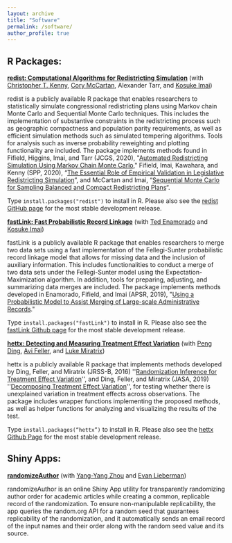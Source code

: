```yaml
---
layout: archive
title: "Software"
permalink: /software/
author_profile: true
---
```


## R Packages:

[**redist: Computational Algorithms for Redistricting Simulation**](http://cran.r-project.org/web/packages/redist/) (with [Christopher T. Kenny](https://scholar.harvard.edu/christopherkenny/home), [Cory McCartan](https://imai.fas.harvard.edu/research/SMCredist.html), Alexander Tarr, and [Kosuke Imai](https://imai.fas.harvard.edu/))

redist is a publicly available R package that enables researchers to statistically simulate congressional redistricting plans using Markov chain Monte Carlo and Sequential Monte Carlo techniques. This includes the implementation of substantive constraints in the redistricting process such as geographic compactness and population parity requirements, as well as efficient simulation methods such as simulated tempering algorithms. Tools for analysis such as inverse probability reweighting and plotting functionality are included. The package implements methods found in Fifield, Higgins, Imai, and Tarr (JCGS, 2020), "[Automated Redistricting Simulation Using Markov Chain Monte Carlo](https://imai.fas.harvard.edu/research/files/redist.pdf)," Fifield, Imai, Kawahara, and Kenny (SPP, 2020), “[The Essential Role of Empirical Validation in Legislative Redistricting Simulation](https://imai.fas.harvard.edu/research/files/enumerate.pdf)”, and McCartan and Imai, “[Sequential Monte Carlo for Sampling Balanced and Compact Redistricting Plans](https://imai.fas.harvard.edu/research/files/SMCredist.pdf)“. 

Type `install.packages("redist")` to install in R. Please also see the [redist GitHub page](https://github.com/redistricting/redist) for the most stable development release.

[**fastLink: Fast Probabilistic Record Linkage**](https://cran.r-project.org/web/packages/fastLink/) (with [Ted Enamorado](https://www.tedenamorado.com/) and [Kosuke Imai](https://imai.fas.harvard.edu/))

fastLink is a publicly available R package that enables researchers to merge two data sets using a fast implementation of the Fellegi-Sunter probabilistic record linkage model that allows for missing data and the inclusion of auxiliary information. This includes functionalities to conduct a merge of two data sets under the Fellegi-Sunter model using the Expectation-Maximization algorithm. In addition, tools for preparing, adjusting, and summarizing data merges are included. The package implements methods developed in Enamorado, Fifield, and Imai (APSR, 2019), "[Using a Probabilistic Model to Assist Merging of Large-scale Administrative Records](https://imai.fas.harvard.edu/research/files/linkage.pdf)."

Type `install.packages("fastLink")` to install in R. Please also see the [fastLink Github page](https://github.com/kosukeimai/fastLink) for the most stable development release.

[**hettx: Detecting and Measuring Treatment Effect Variation**](https://cran.r-project.org/web/packages/hettx/) (with [Peng Ding](https://sites.google.com/site/pengdingpku/), [Avi Feller](https://gsppi.berkeley.edu/avi-feller/), and [Luke Miratrix](https://scholar.harvard.edu/lmiratrix/home))

hettx is a publicly available R package that implements methods developed by Ding, Feller, and Miratrix (JRSS-B, 2016)  ''[Randomization Inference for Treatment Effect Variation](https://rss.onlinelibrary.wiley.com/doi/abs/10.1111/rssb.12124)'',  and Ding, Feller, and Miratrix (JASA, 2019) ''[Decomposing Treatment Effect Variation](https://www.tandfonline.com/doi/abs/10.1080/01621459.2017.1407322?journalCode=uasa20)'',  for testing whether there is unexplained variation in treatment effects across observations. The package includes wrapper functions implementing the proposed methods, as well as helper functions for analyzing and visualizing the results of the test.

Type `install.packages(“hettx”)` to install in R. Please also see the [hettx Github Page](https://github.com/bfifield/hettx) for the most stable development release.

## Shiny Apps:

[**randomizeAuthor**](https://randomizeauthor.shinyapps.io/shiny/) (with [Yang-Yang Zhou](https://www.yangyangzhou.com/) and [Evan Lieberman](https://evanlieberman.org/))

randomizeAuthor is an online Shiny App utility for transparently randomizing author order for academic articles while creating a common, replicable record of the randomization. To ensure non-manipulable replicability, the app queries the random.org API for a random seed that guarantees replicability of the randomization, and it automatically sends an email record of the input names and their order along with the random seed value and its source. 
